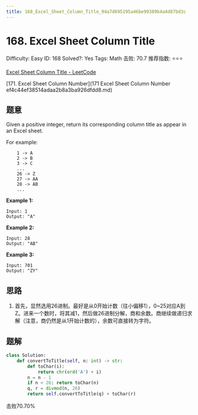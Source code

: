 ```yaml
---
title: 168_Excel_Sheet_Column_Title_94a7d695195a46be99389b4a4d87bd3c
---
```


# 168. Excel Sheet Column Title

Difficulty: Easy
ID: 168
Solved?: Yes
Tags: Math
击败: 70.7
推荐指数: ⭐⭐⭐

[Excel Sheet Column Title - LeetCode](https://leetcode.com/problems/excel-sheet-column-title/)

[171. Excel Sheet Column Number](171 Excel Sheet Column Number ef4c44ef38514adaa2b8a3ba926dfdd8.md) 

## 题意

Given a positive integer, return its corresponding column title as appear in an Excel sheet.

For example:

```
    1 -> A
    2 -> B
    3 -> C
    ...
    26 -> Z
    27 -> AA
    28 -> AB 
    ...

```

**Example 1:**

```
Input: 1
Output: "A"

```

**Example 2:**

```
Input: 28
Output: "AB"

```

**Example 3:**

```
Input: 701
Output: "ZY"

```

## 思路

1. 首先，显然选用26进制。最好是从0开始计数（往小偏移1），0~25对应A到Z。进来一个数时，将其减1，然后做26进制分解，商和余数。商继续做递归求解（注意，商仍然是从1开始计数的），余数可直接转为字符。

## 题解

```python
class Solution:
    def convertToTitle(self, n: int) -> str:
        def toChar(i):
            return chr(ord('A') + i)
        n = n - 1
        if n < 26: return toChar(n)
        q, r = divmod(n, 26)
        return self.convertToTitle(q) + toChar(r)
```

击败70.70%